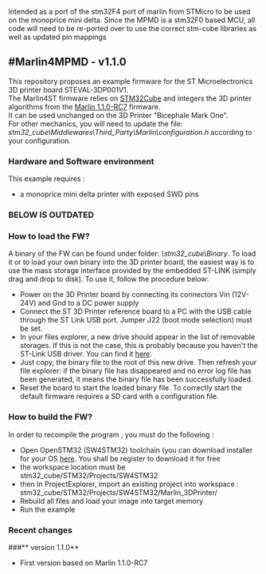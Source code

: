 Intended as a port of the stm32F4 port of marlin from STMicro to be used on the monoprice mini delta.
Since the MPMD is a stm32F0 based MCU, all code will need to be re-ported over to use the correct stm-cube libraries as well as updated pin mappings


#Marlin4MPMD - v1.1.0
------------------

This repository proposes an example firmware for the ST Microelectronics 3D printer board STEVAL-3DP001V1.    
The Marlin4ST firmware relies on [STM32Cube](http://www.st.com/web/catalog/tools/FM147/CL1794/SC961/SS1743/LN1897?s_searchtype=reco) and integers the 3D printer algorithms from the [Marlin 1.1.0-RC7](https://github.com/MarlinFirmware/Marlin) firmware.  
It can be used unchanged on the 3D Printer "Bicephale Mark One".  
For other mechanics, you will need to update the file:  _stm32_cube\Middlewares\Third_Party\Marlin\configuration.h_  according to your configuration.

###  Hardware and Software environment
  This example requires :
  - a monoprice mini delta printer with exposed SWD pins


###  BELOW IS OUTDATED  ###
###  How to load the FW?
A binary of the FW can be found under folder: _\stm32_cube\Binary_.
To load it or to load your own binary into the 3D printer board, the easiest way is to use the mass storage interface provided by the embedded ST-LINK (simply drag and drop to disk). To use it, follow the procedure below:
  - Power on the 3D Printer board by connecting its connectors Vin (12V-24V) and Gnd to a DC power supply   
  - Connect the ST 3D Printer reference board to a PC with the USB cable through the ST Link USB  port. Jumper J22 (boot mode selection) must be set.
  - In your files explorer, a new drive should appear in the list of removable storages. If this is not the case, this is probably because you haven't the ST-Link USB driver. You can find it  [here](http://www.st.com/web/catalog/tools/FM147/SC1887/PF260219).
  - Just copy, the binary file to the root of this new drive. Then refresh your file explorer:  if the binary file has disappeared and no error log file has been generated, it means the binary file has been successfully loaded.
  - Reset the board to start the loaded binary file. To correctly start the default firmware requires   a SD card with a configuration file.

###  How to build the FW?
In order to recompile the program , you must do the following :
 - Open OpenSTM32 (SW4STM32) toolchain (you can download installer for your OS [here](http://www.openstm32.org/HomePage).  You shall be register to download it for free
 - the workspace location must be stm32_cube/STM32/Projects/SW4STM32
 - then In ProjectExplorer, import an existing project into workspace : stm32_cube/STM32/Projects/SW4STM32/Marlin_3DPrinter/
 - Rebuild all files and load your image into target memory
 - Run the example

###  Recent changes
###** version 1.1.0**
- First version based on Marlin 1.1.0-RC7

